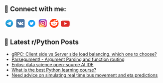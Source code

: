## 🔎 Connect with me:
[<img src="https://github.com/bullbesh/bullbesh/blob/main/images/Telegram.png" width="32" height="32" />](https://t.me/bullbesh)
[<img src="https://github.com/bullbesh/bullbesh/blob/main/images/VK.png" width="32" height="32" />](https://vk.com/bullbesh)
[<img src="https://github.com/bullbesh/bullbesh/blob/main/images/Twitter.png" width="32" height="32" />](https://twitter.com/bullbesh1)
[<img src="https://github.com/bullbesh/bullbesh/blob/main/images/Instagram.png" width="32" height="32" />](https://www.instagram.com/bullbesh)
[<img src="https://github.com/bullbesh/bullbesh/blob/main/images/Reddit.png" width="32" height="32" />](https://www.reddit.com/user/bullbesh)
[<img src="https://github.com/bullbesh/bullbesh/blob/main/images/YouTube.png" width="32" height="32" />](https://www.youtube.com/channel/UCtfjRs6uzgq5mfm8S06WTcg)

## 📕 Latest r/Python Posts
<!-- BLOG-POST-LIST:START -->
- [gRPC: Client side vs Server side load balancing, which one to choose?](https://www.reddit.com/r/Python/comments/1o5kwve/grpc_client_side_vs_server_side_load_balancing/)
- [Parsegument! - Argument Parsing and function routing](https://www.reddit.com/r/Python/comments/1o5jkb9/parsegument_argument_parsing_and_function_routing/)
- [Erdos: data science open-source AI IDE](https://www.reddit.com/r/Python/comments/1o5jej5/erdos_data_science_opensource_ai_ide/)
- [What is the best Python learning course?](https://www.reddit.com/r/Python/comments/1o5i5rg/what_is_the_best_python_learning_course/)
- [Need advice on simulating real time bus movement and eta predictions](https://www.reddit.com/r/Python/comments/1o5gurz/need_advice_on_simulating_real_time_bus_movement/)
<!-- BLOG-POST-LIST:END -->
